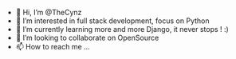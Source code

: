 - 👋 Hi, I’m @TheCynz
- 👀 I’m interested in full stack development, focus on Python
- 🌱 I’m currently learning more and more Django, it never stops ! :)
- 💞️ I’m looking to collaborate on OpenSource
- 📫 How to reach me ...

<!---
TheCynz/TheCynz is a ✨ special ✨ repository because its `README.md` (this file) appears on your GitHub profile.
You can click the Preview link to take a look at your changes.
--->
